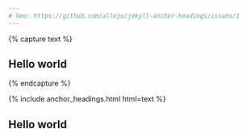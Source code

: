 ```yaml
---
# See: https://github.com/allejo/jekyll-anchor-headings/issues/1
---
```


{% capture text %}
<h2>Hello world</h2>
{% endcapture %}

{% include anchor_headings.html html=text %}

<!-- /// -->

<h2>Hello world</h2>
